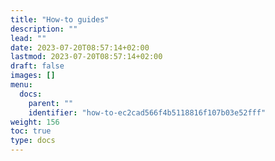 ```yaml
---
title: "How-to guides"
description: ""
lead: ""
date: 2023-07-20T08:57:14+02:00
lastmod: 2023-07-20T08:57:14+02:00
draft: false
images: []
menu:
  docs:
    parent: ""
    identifier: "how-to-ec2cad566f4b5118816f107b03e52fff"
weight: 156
toc: true
type: docs
---
```

